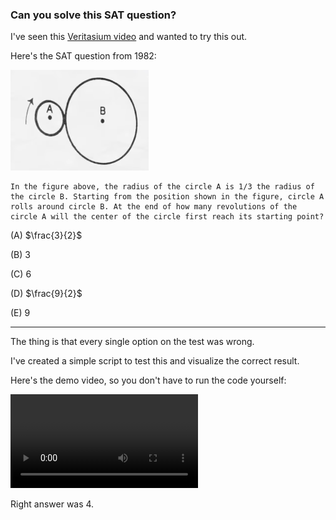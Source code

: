 ### Can you solve this SAT question?

I've seen this [Veritasium video](https://www.youtube.com/watch?v=ZC98ZK6Ivug) and wanted to try this out.

Here's the SAT question from 1982:

![](media/1.png)

```
In the figure above, the radius of the circle A is 1/3 the radius of the circle B. Starting from the position shown in the figure, circle A rolls around circle B. At the end of how many revolutions of the circle A will the center of the circle first reach its starting point?
``` 
(A) $\frac{3}{2}$ 

(B) $3$

(C) $6$ 

(D) $\frac{9}{2}$

(E) $9$

----

The thing is that every single option on the test was wrong.

I've created a simple script to test this and visualize the correct result.

Here's the demo video, so you don't have to run the code yourself:

<video loop src="media/video.mp4"></video> 

Right answer was 4.